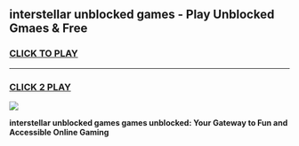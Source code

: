 
## interstellar unblocked games - Play Unblocked Gmaes & Free
<h3>
<a href="https://premium.freeplayer.one?title=interstellar_unblocked_games&ref=20F">CLICK TO PLAY</a></h3>
<hr>

<h3>
<a href="https://premium.freeplayer.one?title=interstellar_unblocked_games&ref=20F">CLICK 2 PLAY</a>
  
</h3>

<a href="https://premium.freeplayer.one?title=interstellar_unblocked_games&ref=20F/"><img src="https://clearcache.store/games.png"></a>


**interstellar unblocked games games unblocked: Your Gateway to Fun and Accessible Online Gaming**
